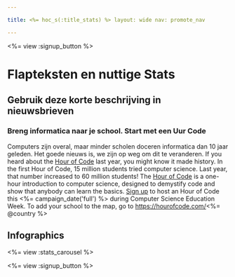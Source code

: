 ```yaml
---

title: <%= hoc_s(:title_stats) %> layout: wide nav: promote_nav

---
```


<%= view :signup_button %>

# Flapteksten en nuttige Stats

## Gebruik deze korte beschrijving in nieuwsbrieven

### Breng informatica naar je school. Start met een Uur Code

Computers zijn overal, maar minder scholen doceren informatica dan 10 jaar geleden. Het goede nieuws is, we zijn op weg om dit te veranderen. If you heard about the [Hour of Code](<%= resolve_url('/') %>) last year, you might know it made history. In the first Hour of Code, 15 million students tried computer science. Last year, that number increased to 60 million students! The [Hour of Code](<%= resolve_url('/') %>) is a one-hour introduction to computer science, designed to demystify code and show that anybody can learn the basics. [Sign up](<%= resolve_url('/') %>) to host an Hour of Code this <%= campaign_date('full') %> during Computer Science Education Week. To add your school to the map, go to https://hourofcode.com/<%= @country %>

## Infographics

<%= view :stats_carousel %>

<%= view :signup_button %>